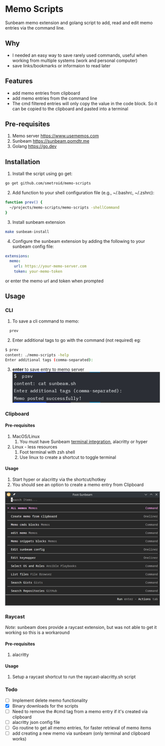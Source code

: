 # Memo Scripts

Sunbeam memo extension and golang script to add, read and edit memo entries via the command line.

## Why

* I needed an easy way to save rarely used commands, useful when working from multiple systems (work and personal computer)
* save links/bookmarks or informaion to read later

## Features
* add memo entries from clipboard
* add memo entries from the command line
* The cmd filtered entries will only copy the value in the code block.  So it can be copied to the clipboard and pasted into a terminal

## Pre-requisites

1. Memo server https://www.usememos.com
2. Sunbeam https://sunbeam.pomdtr.me
3. Golang https://go.dev

## Installation

1. Install the script using go get:
```bash
go get github.com/smetroid/memo-scripts
```
2. Add function to your shell configuration file (e.g., ~/.bashrc, ~/.zshrc):
```bash
function prev() {
  ~/projects/memo-scripts/memo-scripts -shellCommand
}
```
3. Install sunbeam extension
```bash
make sunbeam-install
```
4. Configure the sunbeam extension by adding the following to your sunbeam config file:
```yaml
extensions:
  memo:
    url: https://your-memo-server.com
    token: your-memo-token
```

or enter the memo url and token when prompted

## Usage

### CLI

1. To save a cli command to memo:
```bash
  prev
```
2. Enter additional tags to go with the command (not required)
eg:
```bash
$ prev
content: ./memo-scripts -help
Enter additional tags (comma-separated):
```
3. **enter** to save entry to memo server \
![sunbeam-memos](./assets/prev-memos-terminal.png)


### Clipboard

#### Pre-requisites

1. MacOS/Linux
    1. You must have Sunbeam [terminal integration](https://sunbeam.pomdtr.me/docs/user-guide/integrations.html#terminals), alacritty or hyper
1. Linux - less resources
    1. Foot terminal with zsh shell
    2. Use linux to create a shortcut to toggle terminal

#### Usage

1. Start hyper or alacritty via the shortcut/hotkey
2. You should see an option to create a memo entry from Clipboard

![sunbeam-memos](./assets/linux-foot-sunbeam-memos.png)

### Raycast

*Note:* sunbeam does provide a raycast extension, but was not able to get it working so this is a workaround

#### Pre-requisites

1. alacritty

#### Usage

1. Setup a raycast shortcut to run the raycast-alacritty.sh script

### Todo

- [ ] Implement delete memo functionality
- [x] Binary downloads for the scripts
- [ ] Need to remove the #cmd tag from a memo entry if it's created via clipboard
- [ ] alacritty json config file
- [ ] Go routine to get all memo entries, for faster retrieval of memo items
- [ ] add creating a new memo via sunbeam (only terminal and clipboard works)
